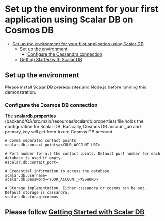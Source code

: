 # Set up the environment for your first application using Scalar DB on Cosmos DB
- [Set up the environment for your first application using Scalar DB](#set-up-the-environment-for-your-first-application-using-scalar-db-on-cosmos-db)
    - [Set up the environment](#set-up-the-environment)
        - [Configure the Cassandra connection](#configure-the-cassandra-connection)
    - [Getting Started with Scalar DB](#please-follow-getting-started-with-scalar-dbgetting-started-with-scalardbmd)
        
## Set up the environment

Please install [Scalar DB prerequisites](https://github.com/scalar-labs/scalardb/blob/master/docs/getting-started-with-cosmosdb.md#install-prerequisites) and [Node.js](https://nodejs.org/en/download/) before running this demonstration.
           
### Configure the Cosmos DB connection
    
The **scalardb.properties** (backend/QA/src/main/resources/scalardb.properties) file holds the configuration for Scalar DB. Basically, Cosmos DB account_uri and primary_key will get from Azure Cosmos DB account.
    
```
# Comma separated contact points
scalar.db.contact_points=<YOUR_ACCOUNT_URI>

# Port number for all the contact points. Default port number for each database is used if empty.
#scalar.db.contact_port=

# Credential information to access the database
scalar.db.username=
scalar.db.password=<YOUR_ACCOUNT_PASSWORD>

# Storage implementation. Either cassandra or cosmos can be set. Default storage is cassandra.
scalar.db.storage=cosmos
```
    
## Please follow [Getting Started with Scalar DB](getting-started-with-scalardb.md)
